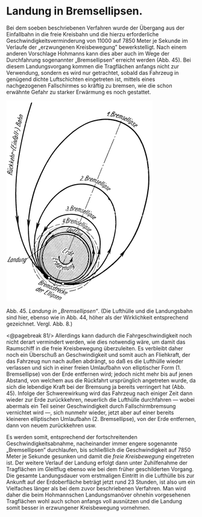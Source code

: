 Landung in Bremsellipsen.
=========================

Bei dem soeben beschriebenen Verfahren wurde der Übergang aus
der Einfallbahn in die freie Kreisbahn und die hierzu erforderliche
Geschwindigkeitsverminderung von 11000 auf 7850 Meter je Sekunde im Verlaufe
der „erzwungenen Kreisbewegung” bewerkstelligt. Nach einem anderen Vorschlage Hohmanns
kann dies aber auch im Wege der Durchfahrung sogenannter „Bremsellipsen“
erreicht werden (Abb. 45). Bei diesem Landungsvorgang kommen die Tragflächen
anfangs nicht zur Verwendung, sondern es wird nur getrachtet,
sobald das Fahrzeug in genügend dichte Luftschichten eingetreten
ist, mittels eines nachgezogenen Fallschirmes
so kräftig zu bremsen, wie die schon erwähnte Gefahr zu starker
Erwärmung es noch gestattet.

<div class="image left"><img alt="Landung in Bremsellipsen" src="abb45.png"/>
<p>Abb. 45. <em>Landung in „Bremsellipsen“</em>. (Die Lufthülle und die Landungsbahn sind hier, ebenso
wie in Abb. 44, höher als der Wirklichkeit entsprechend gezeichnet. Vergl. Abb. 8.)</p></div>

<@pagebreak 81/> Allerdings kann dadurch die Fahrgeschwindigkeit noch nicht derart
vermindert werden, wie dies notwendig wäre, um damit das
Raumschiff in die freie Kreisbewegung überzuleiten. Es verbleibt
daher noch ein Überschuß an Geschwindigkeit und somit auch an
Fliehkraft, der das Fahrzeug nun nach außen abdrängt, so daß
es die Lufthülle wieder verlassen und sich in einer freien Umlaufbahn
von elliptischer Form (1. Bremsellipse) von der Erde entfernen
wird; jedoch nicht mehr bis auf jenen Abstand, von welchem
aus die Rückfahrt ursprünglich angetreten wurde, da sich
die lebendige Kraft bei der Bremsung ja bereits verringert hat
(Abb. 45). Infolge der Schwerewirkung wird das Fahrzeug nach
einiger Zeit dann wieder zur Erde zurückkehren, neuerlich die
Lufthülle durchfahren — wobei abermals ein Teil seiner Geschwindigkeit
durch Fallschirmbremsung vernichtet wird —, sich
nunmehr wieder, jetzt aber auf einer bereits kleineren elliptischen
Umlaufbahn (2. Bremsellipse), von der Erde entfernen, dann von
neuem zurückkehren usw.

Es werden somit, entsprechend der fortschreitenden Geschwindigkeitsabnahme,
nacheinander immer engere sogenannte „Bremsellipsen”
durchlaufen, bis schließlich die Geschwindigkeit auf
7850 Meter je Sekunde gesunken und damit die *freie Kreisbewegung*
eingetreten ist. Der weitere Verlauf der Landung erfolgt
dann unter Zuhilfenahme der Tragflächen im Gleitflug
ebenso wie bei dem früher geschilderten Vorgang. Die gesamte
Landungsdauer vom erstmaligen Eintritt in die Lufthülle bis zur
Ankunft auf der Erdoberfläche beträgt jetzt rund 23 Stunden, ist
also um ein Vielfaches länger als bei dem zuvor beschriebenen
Verfahren. Man wird daher die beim Hohmannschen Landungsmanöver
ohnehin vorgesehenen Tragflächen wohl auch schon
anfangs voll ausnützen und die Landung somit besser in erzwungener
Kreisbewegung vornehmen.

